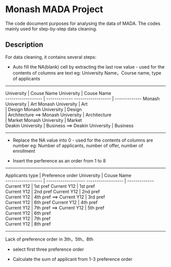 # Monash MADA Project

The code document purposes for analysing the data of MADA. The codes mainly used for step-by-step data cleaning.

## Description
 For data cleaning, it contains several steps:
   *  Auto fill the NA(blank) cell by extracting the last row value - used for the contents of columns are text 
   eg: University Name，Course name, type of applicants
   -----------------------------------                        -----------------------------------
   University         |  Couse Name                           University         |  Couse Name   
   ------------------ | -------------                         ------------------ | ------------- 
   Monash University  | Art                                    Monash University | Art           
                      | Design                                 Monash University | Design        
                      | Architecture            ==>            Monash University | Architecture  
                      | Market                                 Monash University | Market        
   Deakin University  | Business                ==>            Deakin University | Business      
        
  -----------------------------------                         -----------------------------------
  
  
   *  Replace the NA value into 0  - used for the contents of columns are number 
   eg: Number of applicants, number of offer, number of enrollment
   
   *  Insert the perference as an order from 1 to 8
   -----------------------------------------                       ------------------------------------
   Applicants type    |  Preference order                           University         |  Couse Name   
   ------------------ | -------------------                         ------------------ | ------------- 
   Current Y12        | 1st pref                                     Current Y12       | 1st pref      
   Current Y12        | 2nd pref                                     Current Y12       | 2nd pref      
   Current Y12        | 4th pref                      ==>            Current Y12       | 3rd pref      
   Current Y12        | 6th pref                                     Current Y12       | 4th pref      
   Current Y12        | 7th pref                      ==>            Current Y12       | 5th pref                
                                                                     Current Y12       | 6th pref      
                                                                     Current Y12       | 7th pref      
                                                                     Current Y12      | 8th pref      
  ----------------------------------- ------                        -----------------------------------
  Lack of preference order in 3th，5th，8th
 
   * select first three preference order


   * Calculate the sum of applicant from 1-3 preference order
